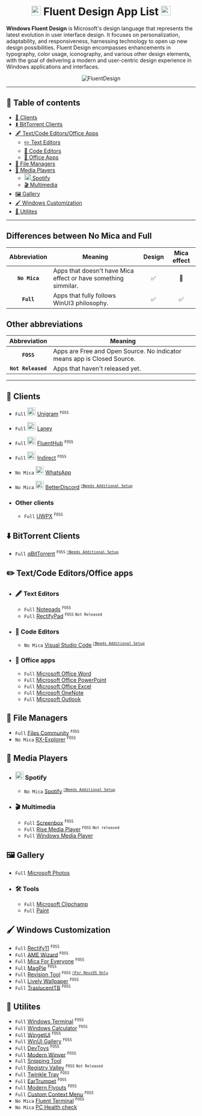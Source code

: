 <h1 align="center">
  <img src="https://i.slow.pics/T7o2WYO7.png" alt="win11" width="25" height="25" /> Fluent Design App List  <img src="https://i.slow.pics/T7o2WYO7.png" alt="win11" width="25" height="25">
</h1>

**Windows Fluent Design** is Microsoft's design language that represents the latest evolution in user interface design. It focuses on personalization, adaptability, and responsiveness, harnessing technology to open up new design possibilities. Fluent Design encompasses enhancements in typography, color usage, iconography, and various other design elements, with the goal of delivering a modern and user-centric design experience in Windows applications and interfaces.

<p align="center">
  <img src="https://fluent2websitecdn.azureedge.net/cdn/get-started-design.dc57051b_W7cpx.webp" alt="FluentDesign"
</p>

---
## 📃 Table of contents
- [📱 Clients](#-clients)
- [⬇️ BitTorrent Clients](#%EF%B8%8F-bittorrent-clients)
- [🖋️ Text/Code Editors/Office Apps](#%EF%B8%8F-textcode-editorsoffice-apps)
  - [✏️ Text Editors](#%EF%B8%8F-text-editors)
  - [📝 Code Editors](#-code-editors)
  - [📑 Office Apps](#-office-apps)
- [📁 File Managers](#-file-managers)
- [🎥 Media Players](#-media-players)
  - [<img src="https://i.ibb.co/xLBHDzF/spotify.png" alt="spotify" width="18" height="18"> Spotify](#-spotify)
  - [🎬 Multimedia](#-multimedia) 
- [🖼️ Gallery](#%EF%B8%8F-gallery)
- [🖌️ Windows Customization](#%EF%B8%8F-windows-customization)
- [🔧 Utilites](#-utilites)
---

## Differences between No Mica and Full

| Abbreviation | Meaning | Design | Mica effect |
|:-:|-|:-:|:-:|
|**`No Mica`**|Apps that doesn't have Mica effect or have something simmilar.|✅|🚫|
|**`Full`**|Apps that fully follows WinUI3 philosophy.|✅|✅|

## Other abbreviations
  
|Abbreviation|Meaning|
|:-:|-|
|**`FOSS`**|Apps are Free and Open Source. No indicator means app is Closed Source.|
|**`Not Released`**|Apps that haven't released yet.|

---

## 📱 Clients
- `Full` <img src="https://i.ibb.co/FhHBYj5/telegram.png" alt="telegram" width="22" height="22" /> [Unigram](https://github.com/UnigramDev/Unigram) <sup>`FOSS`</sup>
- `Full` <img src="https://i.ibb.co/wgTfFvc/vk.png" alt="vk" width="22" height="22" /> [Laney](https://www.microsoft.com/store/productid/9MSPLCXVN1M5?ocid=pdpshare)
- `Full` <img src="https://i.ibb.co/1dPtX8z/github.png" alt="github" width="22" height="22" /> [FluentHub](https://github.com/FluentHub/FluentHub) <sup>`FOSS`</sup>
- `Full` <img src="https://i.ibb.co/Jtqtpj7/instagram.png" alt="instagram" width="22" height="22" /> [Indirect](https://github.com/huynhsontung/Indirect) <sup>`FOSS`</sup>
- `No Mica` <img src="https://i.ibb.co/dLRRMg7/whatsapp.png" alt="whatsapp" height="22" width="22" /> [WhatsApp](https://apps.microsoft.com/detail/whatsapp/9NKSQGP7F2NH)
- `No Mica` <img src="https://i.ibb.co/XxGp7CC/discord.png" alt="discord" width="22" height="22" /> [BetterDiscord](https://betterdiscord.app/) <sup>[`📎Needs Additional Setup`](https://betterdiscord.app/theme/Discord%2011)</sup>

- ### Other clients
  - `Full` [UWPX](https://github.com/UWPX/UWPX-Client) <sup>`FOSS`</sup>

## ⬇️ BitTorrent Clients
- `Full` [qBitTorrent](https://github.com/qbittorrent/qBittorrent) <sup>`FOSS`</sup> <sup>[`📎Needs Additional Setup`](https://github.com/witalihirsch/qBitTorrent-fluent-theme)</sup>


## ✏️ Text/Code Editors/Office apps 
- ### 🖋️ Text Editors
  - `Full` [Notepads](https://github.com/0x7c13/Notepads) <sup>`FOSS`</sup>
  - `Full` [RectifyPad](https://github.com/Lixkote/RectifyPad) <sup>`FOSS`</sup> <sup>`Not Released`</sup>
  
- ### 📝 Code Editors
  - `No Mica` [Visual Studio Code](https://github.com/microsoft/vscode) <sup>[`📎Needs Additional Setup`](https://marketplace.visualstudio.com/items?itemName=leandro-rodrigues.fluent-ui-vscode)</sup>

- ### 📑 Office apps
  - `Full` [Microsoft Office Word](https://www.microsoft.com/ru-ru/microsoft-365/word)
  - `Full` [Microsoft Office PowerPoint](https://www.microsoft.com/en/microsoft-365/powerpoint)
  - `Full` [Microsoft Office Excel](https://www.microsoft.com/en-us/microsoft-365/excel)
  - `Full` [Microsoft OneNote](https://apps.microsoft.com/store/detail/XPFFZHVGQWWLHB?ocid=pdpshare)
  - `Full` [Microsoft Outlook](https://www.microsoft.com/store/productid/9NRX63209R7B?ocid=pdpshare)

## 📁 File Managers
- `Full` [Files Community](https://github.com/files-community/Files) <sup>`FOSS`</sup>
- `No Mica` [RX-Explorer](https://github.com/zhuxb711/RX-Explorer) <sup>`FOSS`</sup>

## 🎥 Media Players
- ### <img src="https://i.ibb.co/xLBHDzF/spotify.png" alt="spotify" width="22" height="22"> Spotify
  - `No Mica` [Spotify](https://www.spotify.com/us/download/windows) <sup>[`📎Needs Additional Setup`](https://github.com/williamckha/spicetify-fluent)</sup>
- ### 🎬 Multimedia
  - `Full` [Screenbox](https://github.com/huynhsontung/Screenbox) <sup>`FOSS`</sup>
  - `Full` [Rise Media Player](https://github.com/Rise-Software/Rise-Media-Player)  <sup>`FOSS`</sup> <sup>`Not released`</sup>
  - `Full` [Windows Media Player](https://www.microsoft.com/store/productid/9WZDNCRFJ3PT?ocid=pdpshare)

## 🖼️ Gallery
  - `Full` [Microsoft Photos](https://www.microsoft.com/store/productid/9WZDNCRFJBH4?ocid=pdpshare)

  - ### 🛠️ Tools
      - `Full` [Microsoft Clipchamp](https://www.microsoft.com/store/productid/9P1J8S7CCWWT?ocid=pdpshare)
      - `Full` [Paint](https://www.microsoft.com/store/productid/9PCFS5B6T72H?ocid=pdpshare)
 
## 🖌️ Windows Customization
- `Full` [Rectify11](https://github.com/Rectify11/Installer) <sup>`FOSS`</sup>
- `Full` [AME Wizard](https://git.ameliorated.info/Styris/trusted-uninstaller-cli) <sup>`FOSS`</sup>
- `Full` [Mica For Everyone](https://github.com/MicaForEveryone/MicaForEveryone) <sup>`FOSS`</sup>
- `Full` [MagPie](https://github.com/Blinue/Magpie) <sup>`FOSS`</sup>
- `Full` [Revision Tool](https://github.com/meetrevision/revision-tool) <sup>`FOSS`</sup> <sup>[`📎For ReviOS Only`](https://github.com/meetrevision/playbook)</sup>
- `Full` [Lively Wallpaper](https://github.com/rocksdanister/lively)  <sup>`FOSS`</sup>
- `Full` [TraslucentTB](https://github.com/TranslucentTB/TranslucentTB) <sup>`FOSS`</sup>

## 🔧 Utilites
- `Full` [Windows Terminal](https://github.com/microsoft/terminal) <sup>`FOSS`</sup>
- `Full` [Windows Calculator](https://github.com/microsoft/calculator) <sup>`FOSS`</sup>
- `Full` [WingetUI](https://github.com/marticliment/WingetUI) <sup>`FOSS`</sup>
- `Full` [WinUI Gallery](https://github.com/microsoft/WinUI-Gallery) <sup>`FOSS`</sup>
- `Full` [DevToys](https://github.com/veler/DevToys) <sup>`FOSS`</sup>
- `Full` [Modern Winver](https://github.com/torchgm/NewModernWinver) <sup>`FOSS`</sup>
- `Full` [Snipping Tool](https://www.microsoft.com/store/productid/9MZ95KL8MR0L?ocid=pdpshare)
- `Full` [Registry Valley](https://github.com/0x5bfa/RegistryValley) <sup>`FOSS`</sup> <sup>`Not Released`</sup>
- `Full` [Twinkle Tray](https://github.com/xanderfrangos/twinkle-tray) <sup>`FOSS`</sup>
- `Full` [EarTrumpet](https://github.com/File-New-Project/EarTrumpet) <sup>`FOSS`</sup>
- `Full` [Modern Flyouts](https://github.com/ModernFlyouts-Community/ModernFlyouts) <sup>`FOSS`</sup>
- `Full` [Custom Context Menu](https://github.com/ikas-mc/ContextMenuForWindows11) <sup>`FOSS`</sup>
- `No Mica` [Fluent Terminal](https://github.com/felixse/FluentTerminal)  <sup>`FOSS`</sup>
- `No Mica` [PC Health check](https://support.microsoft.com/en-us/windows/how-to-use-the-pc-health-check-app-9c8abd9b-03ba-4e67-81ef-36f37caa7844)
